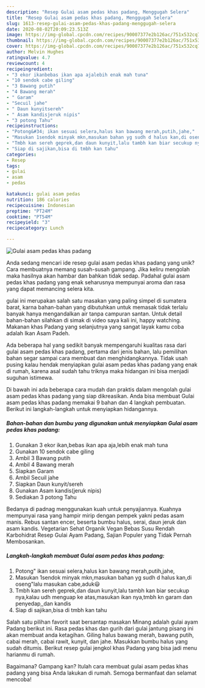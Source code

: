 ```yaml
---
description: "Resep Gulai asam pedas khas padang, Menggugah Selera"
title: "Resep Gulai asam pedas khas padang, Menggugah Selera"
slug: 1613-resep-gulai-asam-pedas-khas-padang-menggugah-selera
date: 2020-08-02T20:09:23.513Z
image: https://img-global.cpcdn.com/recipes/90007377e2b126ac/751x532cq70/gulai-asam-pedas-khas-padang-foto-resep-utama.jpg
thumbnail: https://img-global.cpcdn.com/recipes/90007377e2b126ac/751x532cq70/gulai-asam-pedas-khas-padang-foto-resep-utama.jpg
cover: https://img-global.cpcdn.com/recipes/90007377e2b126ac/751x532cq70/gulai-asam-pedas-khas-padang-foto-resep-utama.jpg
author: Melvin Hughes
ratingvalue: 4.7
reviewcount: 4
recipeingredient:
- "3 ekor ikanbebas ikan apa ajalebih enak mah tuna"
- "10 sendok cabe giling"
- "3 Bawang putih"
- "4 Bawang merah"
- " Garam"
- "Secuil jahe"
- " Daun kunyitsereh"
- " Asam kandisjeruk nipis"
- "3 potong Tahu"
recipeinstructions:
- "Potong&#34; ikan sesuai selera,halus kan bawang merah,putih,jahe,"
- "Masukan 1sendok minyak mkn,masukan bahan yg sudh d halus kan,di oseng&#34;lalu masukan cabe,aduk😃"
- "Tmbh kan sereh geprek,dan daun kunyit,lalu tambh kan biar secukup nya,kalau udh menguap ke atas,masukan ikan nya,tmbh kn garam dan penyedap,,dan kandis"
- "Siap di sajikan,bisa di tmbh kan tahu"
categories:
- Resep
tags:
- gulai
- asam
- pedas

katakunci: gulai asam pedas 
nutrition: 186 calories
recipecuisine: Indonesian
preptime: "PT24M"
cooktime: "PT54M"
recipeyield: "3"
recipecategory: Lunch

---
```



![Gulai asam pedas khas padang](https://img-global.cpcdn.com/recipes/90007377e2b126ac/751x532cq70/gulai-asam-pedas-khas-padang-foto-resep-utama.jpg)

Anda sedang mencari ide resep gulai asam pedas khas padang yang unik? Cara membuatnya memang susah-susah gampang. Jika keliru mengolah maka hasilnya akan hambar dan bahkan tidak sedap. Padahal gulai asam pedas khas padang yang enak seharusnya mempunyai aroma dan rasa yang dapat memancing selera kita.

gulai ini merupakan salah satu masakan yang paling simpel di sumatera barat, karna bahan-bahan yang dibutuhkan untuk memasak tidak terlalu banyak hanya mengandalkan air tanpa campuran santan. Untuk detail bahan-bahan silahkan di simak di video saya kali ini, happy watching. Makanan khas Padang yang selanjutnya yang sangat layak kamu coba adalah Ikan Asam Padeh.

Ada beberapa hal yang sedikit banyak mempengaruhi kualitas rasa dari gulai asam pedas khas padang, pertama dari jenis bahan, lalu pemilihan bahan segar sampai cara membuat dan menghidangkannya. Tidak usah pusing kalau hendak menyiapkan gulai asam pedas khas padang yang enak di rumah, karena asal sudah tahu triknya maka hidangan ini bisa menjadi suguhan istimewa.


Di bawah ini ada beberapa cara mudah dan praktis dalam mengolah gulai asam pedas khas padang yang siap dikreasikan. Anda bisa membuat Gulai asam pedas khas padang memakai 9 bahan dan 4 langkah pembuatan. Berikut ini langkah-langkah untuk menyiapkan hidangannya.

<!--inarticleads1-->

##### Bahan-bahan dan bumbu yang digunakan untuk menyiapkan Gulai asam pedas khas padang:

1. Gunakan 3 ekor ikan,bebas ikan apa aja,lebih enak mah tuna
1. Gunakan 10 sendok cabe giling
1. Ambil 3 Bawang putih
1. Ambil 4 Bawang merah
1. Siapkan  Garam
1. Ambil Secuil jahe
1. Siapkan  Daun kunyit/sereh
1. Gunakan  Asam kandis(jeruk nipis)
1. Sediakan 3 potong Tahu


Bedanya di padnag menggunakan kuah untuk penyajiannya. Kuahnya mempunyai rasa yang hampir mirip dengan pempek yakni pedas asam manis. Rebus santan encer, beserta bumbu halus, serai, daun jeruk dan asam kandis. Vegetarian Sehat Organik Vegan Bebas Susu Rendah Karbohidrat Resep Gulai Ayam Padang, Sajian Populer yang Tidak Pernah Membosankan. 

<!--inarticleads2-->

##### Langkah-langkah membuat Gulai asam pedas khas padang:

1. Potong&#34; ikan sesuai selera,halus kan bawang merah,putih,jahe,
1. Masukan 1sendok minyak mkn,masukan bahan yg sudh d halus kan,di oseng&#34;lalu masukan cabe,aduk😃
1. Tmbh kan sereh geprek,dan daun kunyit,lalu tambh kan biar secukup nya,kalau udh menguap ke atas,masukan ikan nya,tmbh kn garam dan penyedap,,dan kandis
1. Siap di sajikan,bisa di tmbh kan tahu


Salah satu pilihan favorit saat bersantap masakan Minang adalah gulai ayam Padang berikut ini. Rasa pedas khas dan gurih dari gulai jantung pisang ini akan membuat anda ketagihan. Giling halus bawang merah, bawang putih, cabai merah, cabai rawit, kunyit, dan jahe. Masukkan bumbu halus yang sudah ditumis. Berikut resep gulai jengkol khas Padang yang bisa jadi menu harianmu di rumah. 

Bagaimana? Gampang kan? Itulah cara membuat gulai asam pedas khas padang yang bisa Anda lakukan di rumah. Semoga bermanfaat dan selamat mencoba!
